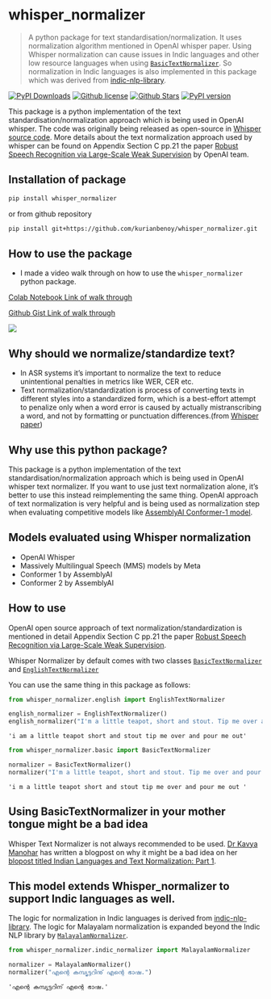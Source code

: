 # whisper_normalizer


<!-- WARNING: THIS FILE WAS AUTOGENERATED! DO NOT EDIT! -->

> A python package for text standardisation/normalization. It uses
> normalization algorithm mentioned in OpenAI whisper paper. Using
> Whisper normalization can cause issues in Indic languages and other
> low resource languages when using
> [`BasicTextNormalizer`](https://kurianbenoy.github.io/whisper_normalizer/basic.html#basictextnormalizer).
> So normalization in Indic languages is also implemented in this
> package which was derived from
> [indic-nlp-library](https://github.com/anoopkunchukuttan/indic_nlp_library).

[![PyPI
Downloads](https://static.pepy.tech/badge/whisper-normalizer.png)](https://pepy.tech/projects/whisper-normalizer)
[![Github
license](https://img.shields.io/github/license/kurianbenoy/whisper_normalizer.svg)](https://github.com/kurianbenoy/whisper_normalizer/blob/main/LICENSE)
[![Github
Stars](https://img.shields.io/github/stars/kurianbenoy/whisper_normalizer.svg?colorA=orange&colorB=orange&logo=github)](https://github.com/kurianbenoy/whisper_normalizer/stargazers)
[![PyPI
version](https://img.shields.io/pypi/v/whisper-normalizer.svg?style=flat-square&logo=pypi&logoColor=white)](https://pypi.org/project/whisper-normalizer/)
<!-- [![Downloads](https://static.pepy.tech/badge/whisper-normalizer)](https://github.com/kurianbenoy/whisper_normalizer) -->
<!-- [![python version](https://img.shields.io/badge/Python-%3E=3.7-blue)](https://github.com/kurianbenoy/whisper_normalizer)
[![python version](https://img.shields.io/badge/Python-<3.12-blue)](https://github.com/kurianbenoy/whisper_normalizer) -->

This package is a python implementation of the text
standardisation/normalization approach which is being used in OpenAI
whisper. The code was originally being released as open-source in
[Whisper source code](https://github.com/openai/whisper). More details
about the text normalization approach used by whisper can be found on
Appendix Section C pp.21 the paper [Robust Speech Recognition via
Large-Scale Weak Supervision](https://cdn.openai.com/papers/whisper.pdf)
by OpenAI team.

## Installation of package

``` sh
pip install whisper_normalizer
```

or from github repository

``` sh
pip install git+https://github.com/kurianbenoy/whisper_normalizer.git
```

## How to use the package

- I made a video walk through on how to use the `whisper_normalizer`
  python package.

[Colab Notebook Link of walk
through](https://colab.research.google.com/gist/kurianbenoy/7d27d9ec193a4a97ec7821235bddc506/hello-world_whisper_normalizer.ipynb)

[Github Gist Link of walk
through](https://gist.github.com/kurianbenoy/7d27d9ec193a4a97ec7821235bddc506)

[![](https://img.youtube.com/vi/c7trf0zul6g/0.jpg)](https://www.youtube.com/watch?v=c7trf0zul6g)

## Why should we normalize/standardize text?

- In ASR systems it’s important to normalize the text to reduce
  unintentional penalties in metrics like WER, CER etc.
- Text normalization/standardization is process of converting texts in
  different styles into a standardized form, which is a best-effort
  attempt to penalize only when a word error is caused by actually
  mistranscribing a word, and not by formatting or punctuation
  differences.(from [Whisper
  paper](https://cdn.openai.com/papers/whisper.pdf))

## Why use this python package?

This package is a python implementation of the text
standardisation/normalization approach which is being used in OpenAI
whisper text normalizer. If you want to use just text normalization
alone, it’s better to use this instead reimplementing the same thing.
OpenAI approach of text normalization is very helpful and is being used
as normalization step when evaluating competitive models like
[AssemblyAI Conformer-1
model](https://www.assemblyai.com/blog/conformer-1/).

## Models evaluated using Whisper normalization

- OpenAI Whisper
- Massively Multilingual Speech (MMS) models by Meta
- Conformer 1 by AssemblyAI
- Conformer 2 by AssemblyAI

## How to use

OpenAI open source approach of text normalization/standardization is
mentioned in detail Appendix Section C pp.21 the paper [Robust Speech
Recognition via Large-Scale Weak
Supervision](https://cdn.openai.com/papers/whisper.pdf).

Whisper Normalizer by default comes with two classes
[`BasicTextNormalizer`](https://kurianbenoy.github.io/whisper_normalizer/basic.html#basictextnormalizer)
and
[`EnglishTextNormalizer`](https://kurianbenoy.github.io/whisper_normalizer/english.html#englishtextnormalizer)

You can use the same thing in this package as follows:

``` python
from whisper_normalizer.english import EnglishTextNormalizer

english_normalizer = EnglishTextNormalizer()
english_normalizer("I'm a little teapot, short and stout. Tip me over and pour me out!")
```

    'i am a little teapot short and stout tip me over and pour me out'

``` python
from whisper_normalizer.basic import BasicTextNormalizer

normalizer = BasicTextNormalizer()
normalizer("I'm a little teapot, short and stout. Tip me over and pour me out!")
```

    'i m a little teapot short and stout tip me over and pour me out '

## Using BasicTextNormalizer in your mother tongue might be a bad idea

Whisper Text Normalizer is not always recommended to be used. [Dr Kavya
Manohar](https://www.linkedin.com/in/kavya-manohar/) has written a
blogpost on why it might be a bad idea on her [blopost titled Indian
Languages and Text Normalization: Part
1](https://kavyamanohar.com/post/indic-normalizer/).

## This model extends Whisper_normalizer to support Indic languages as well.

The logic for normalization in Indic languages is derived from
[indic-nlp-library](https://github.com/anoopkunchukuttan/indic_nlp_library).
The logic for Malayalam normalization is expanded beyond the Indic NLP
library by
[`MalayalamNormalizer`](https://kurianbenoy.github.io/whisper_normalizer/1b.indic_normalizer.html#malayalamnormalizer).

``` python
from whisper_normalizer.indic_normalizer import MalayalamNormalizer

normalizer = MalayalamNormalizer()
normalizer("എന്റെ കമ്പ്യൂട്ടറിനു് എന്റെ ഭാഷ.")
```

    'എന്റെ കമ്പ്യൂട്ടറിന് എന്റെ ഭാഷ.'
